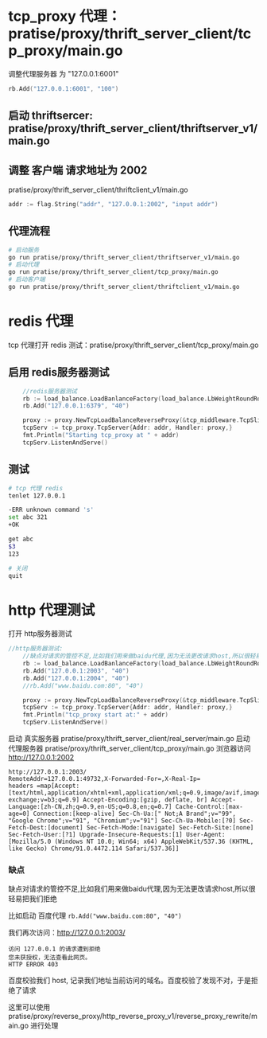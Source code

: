 # tcp_proxy 代理： pratise/proxy/thrift_server_client/tcp_proxy/main.go

调整代理服务器 为 "127.0.0.1:6001"
```go
rb.Add("127.0.0.1:6001", "100")
```

## 启动 thriftsercer: pratise/proxy/thrift_server_client/thriftserver_v1/main.go

## 调整 客户端 请求地址为 2002
pratise/proxy/thrift_server_client/thriftclient_v1/main.go

```go
addr := flag.String("addr", "127.0.0.1:2002", "input addr")
```

## 代理流程
```bash
# 启动服务
go run pratise/proxy/thrift_server_client/thriftserver_v1/main.go
# 启动代理
go run pratise/proxy/thrift_server_client/tcp_proxy/main.go
# 启动客户端
go run pratise/proxy/thrift_server_client/thriftclient_v1/main.go
```

# redis 代理

tcp 代理打开 redis 测试：pratise/proxy/thrift_server_client/tcp_proxy/main.go
## 启用 redis服务器测试
```go
	//redis服务器测试
	rb := load_balance.LoadBanlanceFactory(load_balance.LbWeightRoundRobin)
	rb.Add("127.0.0.1:6379", "40")

	proxy := proxy.NewTcpLoadBalanceReverseProxy(&tcp_middleware.TcpSliceRouterContext{}, rb)
	tcpServ := tcp_proxy.TcpServer{Addr: addr, Handler: proxy,}
	fmt.Println("Starting tcp_proxy at " + addr)
	tcpServ.ListenAndServe()
```

## 测试
```bash
# tcp 代理 redis 
tenlet 127.0.0.1

-ERR unknown command 's'
set abc 321 
+OK 

get abc 
$3
123

# 关闭
quit
```

# http 代理测试
打开 http服务器测试
```go
//http服务器测试:
	//缺点对请求的管控不足,比如我们用来做baidu代理,因为无法更改请求host,所以很轻易把我们拒绝
	rb := load_balance.LoadBanlanceFactory(load_balance.LbWeightRoundRobin)
	rb.Add("127.0.0.1:2003", "40")
	rb.Add("127.0.0.1:2004", "40")
	//rb.Add("www.baidu.com:80", "40")

	proxy := proxy.NewTcpLoadBalanceReverseProxy(&tcp_middleware.TcpSliceRouterContext{}, rb)
	tcpServ := tcp_proxy.TcpServer{Addr: addr, Handler: proxy,}
	fmt.Println("tcp_proxy start at:" + addr)
	tcpServ.ListenAndServe()
```

启动 真实服务器 pratise/proxy/thrift_server_client/real_server/main.go
启动 代理服务器 pratise/proxy/thrift_server_client/tcp_proxy/main.go
浏览器访问 http://127.0.0.1:2002
```text
http://127.0.0.1:2003/
RemoteAddr=127.0.0.1:49732,X-Forwarded-For=,X-Real-Ip=
headers =map[Accept:[text/html,application/xhtml+xml,application/xml;q=0.9,image/avif,image/webp,image/apng,*/*;q=0.8,application/signed-exchange;v=b3;q=0.9] Accept-Encoding:[gzip, deflate, br] Accept-Language:[zh-CN,zh;q=0.9,en-US;q=0.8,en;q=0.7] Cache-Control:[max-age=0] Connection:[keep-alive] Sec-Ch-Ua:[" Not;A Brand";v="99", "Google Chrome";v="91", "Chromium";v="91"] Sec-Ch-Ua-Mobile:[?0] Sec-Fetch-Dest:[document] Sec-Fetch-Mode:[navigate] Sec-Fetch-Site:[none] Sec-Fetch-User:[?1] Upgrade-Insecure-Requests:[1] User-Agent:[Mozilla/5.0 (Windows NT 10.0; Win64; x64) AppleWebKit/537.36 (KHTML, like Gecko) Chrome/91.0.4472.114 Safari/537.36]]
```

### 缺点
缺点对请求的管控不足,比如我们用来做baidu代理,因为无法更改请求host,所以很轻易把我们拒绝

比如启动 百度代理 `rb.Add("www.baidu.com:80", "40")`

我们再次访问：http://127.0.0.1:2003/
```text
访问 127.0.0.1 的请求遭到拒绝
您未获授权，无法查看此网页。 
HTTP ERROR 403
```

百度校验我们 host, 记录我们地址当前访问的域名。百度校验了发现不对，于是拒绝了请求

这里可以使用 pratise/proxy/reverse_proxy/http_reverse_proxy_v1/reverse_proxy_rewrite/main.go 进行处理

   
